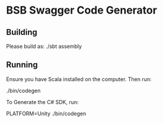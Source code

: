 # BSB Swagger Code Generator

## Building

Please build as: ./sbt assembly

## Running

Ensure you have Scala installed on the computer. Then run:

./bin/codegen

To Generate the C# SDK, run:

PLATFORM=Unity ./bin/codegen
